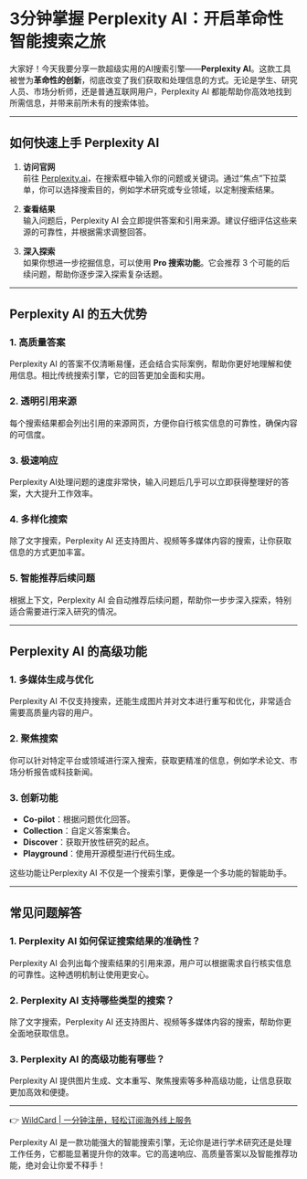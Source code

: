 # 3分钟掌握 Perplexity AI：开启革命性智能搜索之旅

大家好！今天我要分享一款超级实用的AI搜索引擎——**Perplexity AI**。这款工具被誉为**革命性的创新**，彻底改变了我们获取和处理信息的方式。无论是学生、研究人员、市场分析师，还是普通互联网用户，Perplexity AI 都能帮助你高效地找到所需信息，并带来前所未有的搜索体验。  

---

## 如何快速上手 Perplexity AI  

1. **访问官网**  
   前往 [Perplexity.ai](https://www.perplexity.ai/)，在搜索框中输入你的问题或关键词。通过“焦点”下拉菜单，你可以选择搜索目的，例如学术研究或专业领域，以定制搜索结果。  

2. **查看结果**  
   输入问题后，Perplexity AI 会立即提供答案和引用来源。建议仔细评估这些来源的可靠性，并根据需求调整回答。  

3. **深入探索**  
   如果你想进一步挖掘信息，可以使用 **Pro 搜索功能**。它会推荐 3 个可能的后续问题，帮助你逐步深入探索复杂话题。  

---

## Perplexity AI 的五大优势  

### 1. 高质量答案  
Perplexity AI 的答案不仅清晰易懂，还会结合实际案例，帮助你更好地理解和使用信息。相比传统搜索引擎，它的回答更加全面和实用。  

### 2. 透明引用来源  
每个搜索结果都会列出引用的来源网页，方便你自行核实信息的可靠性，确保内容的可信度。  

### 3. 极速响应  
Perplexity AI处理问题的速度非常快，输入问题后几乎可以立即获得整理好的答案，大大提升工作效率。  

### 4. 多样化搜索  
除了文字搜索，Perplexity AI 还支持图片、视频等多媒体内容的搜索，让你获取信息的方式更加丰富。  

### 5. 智能推荐后续问题  
根据上下文，Perplexity AI 会自动推荐后续问题，帮助你一步步深入探索，特别适合需要进行深入研究的情况。  

---

## Perplexity AI 的高级功能  

### 1. 多媒体生成与优化  
Perplexity AI 不仅支持搜索，还能生成图片并对文本进行重写和优化，非常适合需要高质量内容的用户。  

### 2. 聚焦搜索  
你可以针对特定平台或领域进行深入搜索，获取更精准的信息，例如学术论文、市场分析报告或科技新闻。  

### 3. 创新功能  
- **Co-pilot**：根据问题优化回答。  
- **Collection**：自定义答案集合。  
- **Discover**：获取开放性研究的起点。  
- **Playground**：使用开源模型进行代码生成。  

这些功能让Perplexity AI 不仅是一个搜索引擎，更像是一个多功能的智能助手。  

---

## 常见问题解答  

### 1. Perplexity AI 如何保证搜索结果的准确性？  
Perplexity AI 会列出每个搜索结果的引用来源，用户可以根据需求自行核实信息的可靠性。这种透明机制让使用更安心。  

### 2. Perplexity AI 支持哪些类型的搜索？  
除了文字搜索，Perplexity AI 还支持图片、视频等多媒体内容的搜索，帮助你更全面地获取信息。  

### 3. Perplexity AI 的高级功能有哪些？  
Perplexity AI 提供图片生成、文本重写、聚焦搜索等多种高级功能，让信息获取更加高效和便捷。  

---

👉 [WildCard | 一分钟注册，轻松订阅海外线上服务](https://bbtdd.com/WildCard)  

Perplexity AI 是一款功能强大的智能搜索引擎，无论你是进行学术研究还是处理工作任务，它都能显著提升你的效率。它的高速响应、高质量答案以及智能推荐功能，绝对会让你爱不释手！